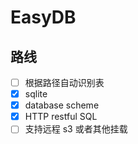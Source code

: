 # EasyDB

## 路线

- [ ] 根据路径自动识别表
- [x] sqlite 
- [x] database scheme
- [x] HTTP restful SQL
- [ ] 支持远程 s3 或者其他挂载
